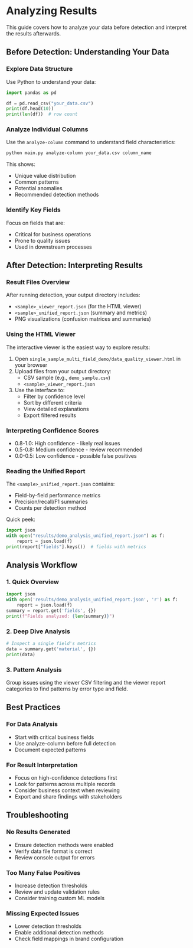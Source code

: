 # Analyzing Results

This guide covers how to analyze your data before detection and interpret the results afterwards.

## Before Detection: Understanding Your Data

### Explore Data Structure

Use Python to understand your data:

```python
import pandas as pd

df = pd.read_csv("your_data.csv")
print(df.head(10))
print(len(df))  # row count
```

### Analyze Individual Columns

Use the `analyze-column` command to understand field characteristics:

```bash
python main.py analyze-column your_data.csv column_name
```

This shows:
- Unique value distribution
- Common patterns
- Potential anomalies
- Recommended detection methods

### Identify Key Fields

Focus on fields that are:
- Critical for business operations
- Prone to quality issues
- Used in downstream processes

## After Detection: Interpreting Results

### Result Files Overview

After running detection, your output directory includes:
- `<sample>_viewer_report.json` (for the HTML viewer)
- `<sample>_unified_report.json` (summary and metrics)
- PNG visualizations (confusion matrices and summaries)

### Using the HTML Viewer

The interactive viewer is the easiest way to explore results:

1. Open `single_sample_multi_field_demo/data_quality_viewer.html` in your browser
2. Upload files from your output directory:
   - CSV sample (e.g., `demo_sample.csv`)
   - `<sample>_viewer_report.json`
3. Use the interface to:
   - Filter by confidence level
   - Sort by different criteria
   - View detailed explanations
   - Export filtered results

### Interpreting Confidence Scores

- 0.8-1.0: High confidence - likely real issues
- 0.5-0.8: Medium confidence - review recommended
- 0.0-0.5: Low confidence - possible false positives

### Reading the Unified Report

The `<sample>_unified_report.json` contains:
- Field-by-field performance metrics
- Precision/recall/F1 summaries
- Counts per detection method

Quick peek:
```python
import json
with open("results/demo_analysis_unified_report.json") as f:
    report = json.load(f)
print(report["fields"].keys())  # fields with metrics
```

## Analysis Workflow

### 1. Quick Overview

```python
import json
with open('results/demo_analysis_unified_report.json', 'r') as f:
    report = json.load(f)
summary = report.get('fields', {})
print(f"Fields analyzed: {len(summary)}")
```

### 2. Deep Dive Analysis

```python
# Inspect a single field's metrics
data = summary.get('material', {})
print(data)
```

### 3. Pattern Analysis

Group issues using the viewer CSV filtering and the viewer report categories to find patterns by error type and field.

## Best Practices

### For Data Analysis
- Start with critical business fields
- Use analyze-column before full detection
- Document expected patterns

### For Result Interpretation
- Focus on high-confidence detections first
- Look for patterns across multiple records
- Consider business context when reviewing
- Export and share findings with stakeholders

## Troubleshooting

### No Results Generated
- Ensure detection methods were enabled
- Verify data file format is correct
- Review console output for errors

### Too Many False Positives
- Increase detection thresholds
- Review and update validation rules
- Consider training custom ML models

### Missing Expected Issues
- Lower detection thresholds
- Enable additional detection methods
- Check field mappings in brand configuration